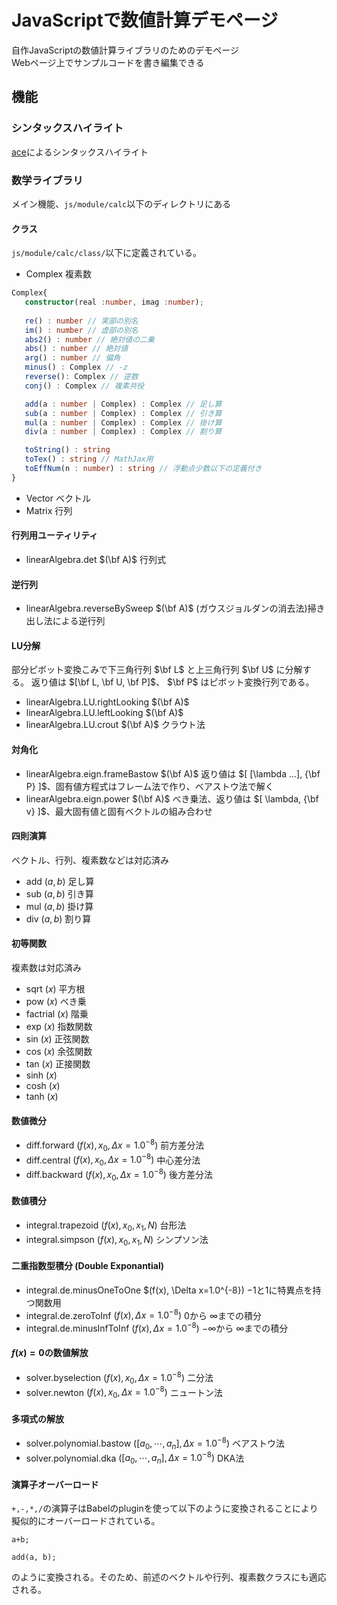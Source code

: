 # JavaScriptで数値計算デモページ
自作JavaScriptの数値計算ライブラリのためのデモページ  
Webページ上でサンプルコードを書き編集できる

## 機能
### シンタックスハイライト
[ace](https://ace.c9.io/)によるシンタックスハイライト <!-- BSD License -->

### 数学ライブラリ
メイン機能、`js/module/calc`以下のディレクトリにある
#### クラス
`js/module/calc/class/`以下に定義されている。
- Complex 複素数
```ts
Complex{
   constructor(real :number, imag :number);
   
   re() : number // 実部の別名
   im() : number // 虚部の別名
   abs2() : number // 絶対値の二乗
   abs() : number // 絶対値
   arg() : number // 偏角
   minus() : Complex // -z
   reverse(): Complex // 逆数
   conj() : Complex // 複素共役

   add(a : number | Complex) : Complex // 足し算
   sub(a : number | Complex) : Complex // 引き算
   mul(a : number | Complex) : Complex // 掛け算
   div(a : number | Complex) : Complex // 割り算

   toString() : string 
   toTex() : string // MathJax用
   toEffNum(n : number) : string // 浮動点少数以下の定義付き 
}
```
- Vector ベクトル
- Matrix 行列

#### 行列用ユーティリティ
- linearAlgebra.det $(\bf A)$ 行列式

#### 逆行列 
- linearAlgebra.reverseBySweep $(\bf A)$ (ガウスジョルダンの消去法)掃き出し法による逆行列
#### LU分解
部分ピボット変換こみで下三角行列 $\bf L$ と上三角行列 $\bf U$ に分解する。
返り値は $[\bf L, \bf U, \bf P]$、 $\bf P$ はピボット変換行列である。
- linearAlgebra.LU.rightLooking $(\bf A)$ 
- linearAlgebra.LU.leftLooking $(\bf A)$
- linearAlgebra.LU.crout $(\bf A)$ クラウト法

#### 対角化
- linearAlgebra.eign.frameBastow $(\bf A)$ 返り値は $[ [\lambda ...], {\bf P} ]$、固有値方程式はフレーム法で作り、ベアストウ法で解く
- linearAlgebra.eign.power $(\bf A)$ べき乗法、返り値は $[ \lambda, {\bf v} ]$、最大固有値と固有ベクトルの組み合わせ

<!-- #### QR分解 -->
<!-- - linearAlgebra.QR.gramSchmidt $(\bf A)$ グラムシュミット法 -->
<!-- - linearAlgebra.QR.householder $(\bf A)$ ハウスホルダー法 -->

#### 四則演算
ベクトル、行列、複素数などは対応済み
- add $(a, b)$ 足し算
- sub $(a, b)$ 引き算
- mul $(a, b)$ 掛け算
- div $(a, b)$ 割り算
#### 初等関数
複素数は対応済み
- sqrt $(x)$ 平方根
- pow $(x)$ べき乗
- factrial $(x)$ 階乗
- exp $(x)$ 指数関数
- sin $(x)$ 正弦関数
- cos $(x)$ 余弦関数
- tan $(x)$ 正接関数
- sinh $(x)$
- cosh $(x)$
- tanh $(x)$

#### 数値微分
- diff.forward $(f(x), x_0, \Delta x=1.0^{-8})$ 前方差分法
- diff.central $(f(x), x_0, \Delta x=1.0^{-8})$ 中心差分法
- diff.backward $(f(x), x_0, \Delta x=1.0^{-8})$ 後方差分法
#### 数値積分
- integral.trapezoid $(f(x), x_0, x_1, N)$ 台形法
- integral.simpson $(f(x), x_0, x_1, N)$ シンプソン法
#### 二重指数型積分 (Double Exponantial)
- integral.de.minusOneToOne $(f(x), \Delta x=1.0^{-8}) $-1$と$1$に特異点を持つ関数用
- integral.de.zeroToInf $(f(x), \Delta x=1.0^{-8})$ $0$から $\infty$までの積分
- integral.de.minusInfToInf $(f(x), \Delta x=1.0^{-8})$ $-\infty$から $\infty$までの積分

#### $f(x)=0$の数値解放
- solver.byselection $(f(x), x_0, \Delta x=1.0^{-8})$ 二分法
- solver.newton $(f(x), x_0, \Delta x=1.0^{-8})$ ニュートン法
#### 多項式の解放
- solver.polynomial.bastow $([a_0, \cdots, a_n], \Delta x=1.0^{-8})$ ベアストウ法
- solver.polynomial.dka $([a_0, \cdots, a_n], \Delta x=1.0^{-8})$ DKA法

#### 演算子オーバーロード
`+,-,*,/`の演算子はBabelのpluginを使って以下のように変換されることにより擬似的にオーバーロードされている。
```js:befor
a+b;
```
```js:after
add(a, b);
```
のように変換される。そのため、前述のベクトルや行列、複素数クラスにも適応される。
